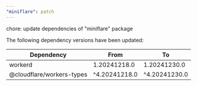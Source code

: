 ```yaml
---
"miniflare": patch
---
```


chore: update dependencies of "miniflare" package

The following dependency versions have been updated:

| Dependency                | From          | To            |
| ------------------------- | ------------- | ------------- |
| workerd                   | 1.20241218.0  | 1.20241230.0  |
| @cloudflare/workers-types | ^4.20241218.0 | ^4.20241230.0 |
